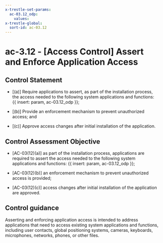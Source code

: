 ```yaml
---
x-trestle-set-params:
  ac-03.12_odp:
    values:
x-trestle-global:
  sort-id: ac-03.12
---
```


# ac-3.12 - \[Access Control\] Assert and Enforce Application Access

## Control Statement

- \[(a)\] Require applications to assert, as part of the installation process, the access needed to the following system applications and functions: {{ insert: param, ac-03.12_odp }};

- \[(b)\] Provide an enforcement mechanism to prevent unauthorized access; and

- \[(c)\] Approve access changes after initial installation of the application.

## Control Assessment Objective

- \[AC-03(12)(a)\] as part of the installation process, applications are required to assert the access needed to the following system applications and functions: {{ insert: param, ac-03.12_odp }};

- \[AC-03(12)(b)\] an enforcement mechanism to prevent unauthorized access is provided; 

- \[AC-03(12)(c)\] access changes after initial installation of the application are approved.

## Control guidance

Asserting and enforcing application access is intended to address applications that need to access existing system applications and functions, including user contacts, global positioning systems, cameras, keyboards, microphones, networks, phones, or other files.
